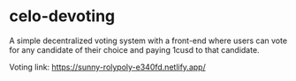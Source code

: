 # celo-devoting
A simple decentralized voting system with a front-end where users can vote for any candidate of their choice and paying 1cusd to that candidate.



Voting link: https://sunny-rolypoly-e340fd.netlify.app/
 
